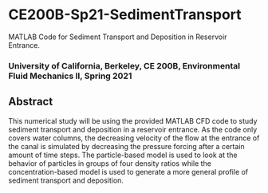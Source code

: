 # CE200B-Sp21-SedimentTransport
MATLAB Code for Sediment Transport and Deposition in Reservoir Entrance.
### University of California, Berkeley, CE 200B, Environmental Fluid Mechanics II, Spring 2021

## Abstract
This numerical study will be using the provided MATLAB CFD code to study sediment transport and deposition in a reservoir entrance. As the code only covers water columns, the decreasing velocity of the flow at the entrance of the canal is simulated by decreasing the pressure forcing after a certain amount of time steps. The particle-based model is used to look at the behavior of particles in groups of four density ratios while the concentration-based model is used to generate a more general profile of sediment transport and deposition.  
